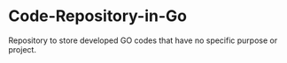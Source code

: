 # Code-Repository-in-Go

Repository to store developed GO codes that have no specific purpose or project.
